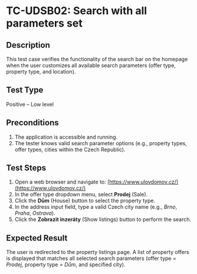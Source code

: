 # TC-UDSB02: Search with all parameters set

## Description
This test case verifies the functionality of the search bar on the homepage when the user customizes all available search parameters (offer type, property type, and location).

## Test Type
Positive – Low level

## Preconditions
1. The application is accessible and running.
2. The tester knows valid search parameter options (e.g., property types, offer types, cities within the Czech Republic).

## Test Steps
1. Open a web browser and navigate to: [https://www.ulovdomov.cz/](https://www.ulovdomov.cz/)
2. In the offer type dropdown menu, select **Prodej** (Sale).
3. Click the **Dům** (House) button to select the property type.
4. In the address input field, type a valid Czech city name (e.g., *Brno*, *Praha*, *Ostrava*).
5. Click the **Zobrazit inzeráty** (Show listings) button to perform the search.

## Expected Result
The user is redirected to the property listings page. A list of property offers is displayed that matches all selected search parameters (offer type = *Prodej*, property type = *Dům*, and specified city).
